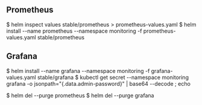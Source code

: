 ## Prometheus
$ helm inspect values stable/prometheus > prometheus-values.yaml
$ helm install --name prometheus --namespace monitoring -f prometheus-values.yaml stable/prometheus

## Grafana
$ helm install --name grafana --namespace monitoring -f grafana-values.yaml stable/grafana
$ kubectl get secret --namespace monitoring grafana -o jsonpath="{.data.admin-password}" | base64 --decode ; echo

$ helm del --purge prometheus
$ helm del --purge grafana